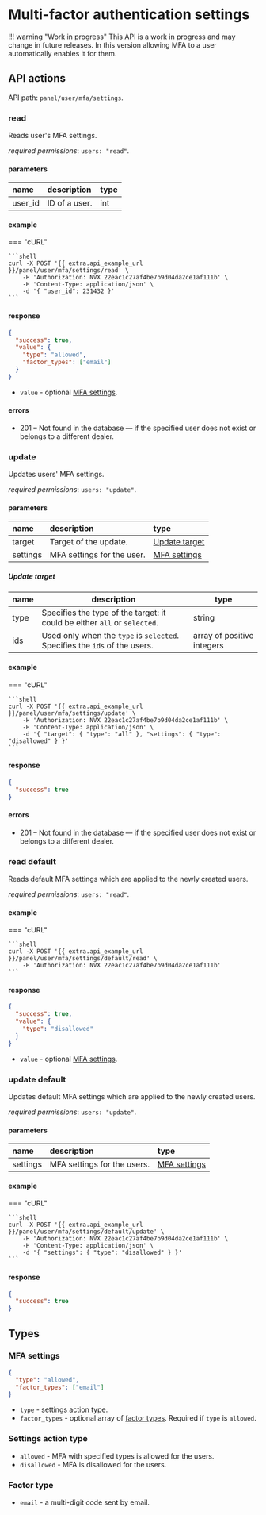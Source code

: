# Multi-factor authentication settings

!!! warning "Work in progress"
    This API is a work in progress and may change in future releases.
    In this version allowing MFA to a user automatically enables it for them.

## API actions

API path: `panel/user/mfa/settings`.

### read

Reads user's MFA settings.

*required permissions*: `users: "read"`.

#### parameters

| name    | description   | type |
|:--------|:--------------|:-----|
| user_id | ID of a user. | int  |

#### example

=== "cURL"

    ```shell
    curl -X POST '{{ extra.api_example_url }}/panel/user/mfa/settings/read' \
        -H 'Authorization: NVX 22eac1c27af4be7b9d04da2ce1af111b' \
        -H 'Content-Type: application/json' \
        -d '{ "user_id": 231432 }'
    ```

#### response

```json
{
  "success": true,
  "value": {
    "type": "allowed",
    "factor_types": ["email"]
  }
}
```

* `value` - optional [MFA settings](#mfa-settings).

#### errors

* 201 – Not found in the database — if the specified user does not exist or belongs to a different dealer.

### update

Updates users' MFA settings.

*required permissions*: `users: "update"`.

#### parameters

| name     | description                | type                            |
|:---------|:---------------------------|:--------------------------------|
| target   | Target of the update.      | [Update target](#update-target) |
| settings | MFA settings for the user. | [MFA settings](#mfa-settings)   |

##### Update target

| name | description                                                                | type                       |
|------|----------------------------------------------------------------------------|----------------------------|
| type | Specifies the type of the target: it could be either `all` or `selected`.  | string                     |
| ids  | Used only when the `type` is `selected`. Specifies the `ids` of the users. | array of positive integers |

#### example

=== "cURL"

    ```shell
    curl -X POST '{{ extra.api_example_url }}/panel/user/mfa/settings/update' \
        -H 'Authorization: NVX 22eac1c27af4be7b9d04da2ce1af111b' \
        -H 'Content-Type: application/json' \
        -d '{ "target": { "type": "all" }, "settings": { "type": "disallowed" } }'
    ```

#### response

```json
{
  "success": true
}
```

#### errors

* 201 – Not found in the database — if the specified user does not exist or belongs to a different dealer.

### read default

Reads default MFA settings which are applied to the newly created users.

*required permissions*: `users: "read"`.

#### example

=== "cURL"

    ```shell
    curl -X POST '{{ extra.api_example_url }}/panel/user/mfa/settings/default/read' \
        -H 'Authorization: NVX 22eac1c27af4be7b9d04da2ce1af111b'
    ```

#### response

```json
{
  "success": true,
  "value": {
    "type": "disallowed"
  }
}
```

* `value` - optional [MFA settings](#mfa-settings).

### update default

Updates default MFA settings which are applied to the newly created users.

*required permissions*: `users: "update"`.

#### parameters

| name     | description                 | type                          |
|:---------|:----------------------------|:------------------------------|
| settings | MFA settings for the users. | [MFA settings](#mfa-settings) |

#### example

=== "cURL"

    ```shell
    curl -X POST '{{ extra.api_example_url }}/panel/user/mfa/settings/default/update' \
        -H 'Authorization: NVX 22eac1c27af4be7b9d04da2ce1af111b' \
        -H 'Content-Type: application/json' \
        -d '{ "settings": { "type": "disallowed" } }'
    ```

#### response

```json
{
  "success": true
}
```

## Types

### MFA settings

```json
{
  "type": "allowed",
  "factor_types": ["email"]
}
```

* `type` - [settings action type](#settings-action-type).
* `factor_types` - optional array of [factor types](#factor-type). Required if `type` is `allowed`.

### Settings action type

* `allowed` - MFA with specified types is allowed for the users.
* `disallowed` - MFA is disallowed for the users.

### Factor type

* `email` - a multi-digit code sent by email.
